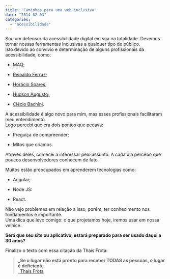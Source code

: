 ```yaml
---
title: "Caminhos para uma web inclusiva"
date: "2014-02-03"
categories: 
  - "acessibilidade"
---
```


Sou um defensor da acessibilidade digital em sua na totalidade. Devemos tornar nossas ferramentas inclusivas a qualquer tipo de público.  
Isto devido ao convívio e determinação de alguns profissionais da acessibilidade, como:

- MAQ;

- [Reinaldo Ferraz](http://reinaldoferraz.com.br/)[;](https://twitter.com/horaciosoares)

- [Horácio Soares](https://twitter.com/horaciosoares);

- [Hudson Augusto](https://www.facebook.com/hudson.augusto.75)[;](https://twitter.com/cbachini)

- [Clécio Bachini](https://twitter.com/cbachini).

A acessibilidade é algo novo para mim, mas esses profissionais facilitaram meu entendimento.  
Logo percebi que era dois pontos que pecava:

- Preguiça de compreender;

- Mitos que criamos.

Através deles, comecei a interessar pelo assunto. A cada dia percebo que poucos desenvolvedores conhecem de fato.

Muitos estão preocupados em aprenderem tecnologias como:

- Angular;

- Node JS:

- React.

Não vejo problemas em relação a isso, porém, ter conhecimento nos fundamentos é importante.  
Uma dica que levo comigo: o que projetamos hoje, iremos usar em nossa velhice.

**Será que seu site ou aplicativo, estará preparado para ser usado daqui a 30 anos?**

Finalizo o texto com essa citação da Thais Frota:

> **_Se o lugar não está pronto para receber TODAS as pessoas, o lugar é deficiente.  
> _**[Thais Frota](http://thaisfrota.wordpress.com/)
